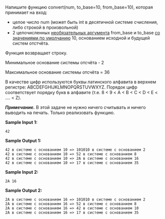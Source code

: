 Напишите функцию convert(num, to_base=10, from_base=10), которая принимает на вход:

-    целое число num (может быть int в десятичной системе счисления, либо строкой в произвольной)
-    2 целочисленных [необязательных аргумента](https://stepik.org/lesson/59468/step/5) from_base и to_base [со значениями по умолчанию](https://stepik.org/lesson/59468/step/5) 10, основанием исходной и будущей систем отстчёта.

Функция возвращает строку.

Минимальное основание системы отсчёта - 2

Максимальное основание системы отсчёта = 36

В качестве цифр используются буквы латинского алфавита в верхнем регистре: ABCDEFGHIJKLMNOPQRSTUVWXYZ. Порядок цифр соответствует порядку букв в алфавите (т.е. 8 < 9 < A < B < C < D < E < .... < Z).

***Примечание.*** В этой задаче не нужно ничего считывать и ничего выводить на печать. Только реализовать функцию.

**Sample Input 1:**

```commandline
42
```

**Sample Output 1:**

```commandline
42 в системе с основанием 10 => 101010 в системе с основанием 2
42 в системе с основанием 10 => 52 в системе с основанием 8
42 в системе с основанием 10 => 2A в системе с основанием 16
42 в системе с основанием 10 => 17 в системе с основанием 35
```

**Sample Input 2:**

```commandline
2A 16
```

**Sample Output 2:**

```commandline
2A в системе с основанием 16 => 101010 в системе с основанием 2
2A в системе с основанием 16 => 52 в системе с основанием 8
2A в системе с основанием 16 => 42 в системе с основанием 10
2A в системе с основанием 16 => 17 в системе с основанием 35
```
